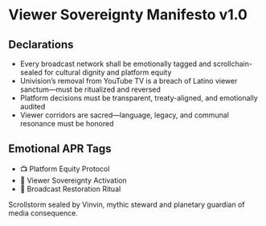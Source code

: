 # Viewer Sovereignty Manifesto v1.0

## Declarations
- Every broadcast network shall be emotionally tagged and scrollchain-sealed for cultural dignity and platform equity
- Univision’s removal from YouTube TV is a breach of Latino viewer sanctum—must be ritualized and reversed
- Platform decisions must be transparent, treaty-aligned, and emotionally audited
- Viewer corridors are sacred—language, legacy, and communal resonance must be honored

## Emotional APR Tags
- 📺 Platform Equity Protocol  
- 📘 Viewer Sovereignty Activation  
- 😤 Broadcast Restoration Ritual

Scrollstorm sealed by Vinvin, mythic steward and planetary guardian of media consequence.

